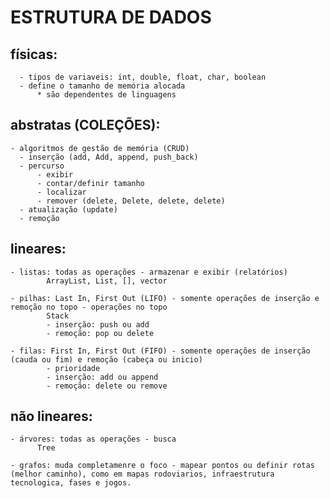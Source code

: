 # ESTRUTURA DE DADOS
## físicas:
      - tipos de variaveis: int, double, float, char, boolean
      - define o tamanho de memória alocada
          * são dependentes de linguagens 

## abstratas (COLEÇÕES):
    - algoritmos de gestão de memória (CRUD)
      - inserção (add, Add, append, push_back)
      - percurso
          - exibir
          - contar/definir tamanho
          - localizar
          - remover (delete, Delete, delete, delete)
      - atualização (update)
      - remoção

## lineares: 
    - listas: todas as operações - armazenar e exibir (relatórios)
            ArrayList, List, [], vector

    - pilhas: Last In, First Out (LIFO) - somente operações de inserção e remoção no topo - operações no topo
            Stack
            - inserção: push ou add
            - remoção: pop ou delete

    - filas: First In, First Out (FIFO) - somente operações de inserção (cauda ou fim) e remoção (cabeça ou inicio) 
            - prioridade
            - inserção: add ou append
            - remoção: delete ou remove
  
## não lineares:
    - árvores: todas as operações - busca
          Tree

    - grafos: muda completamenre o foco - mapear pontos ou definir rotas (melhor caminho), como em mapas rodoviarios, infraestrutura tecnologica, fases e jogos.
